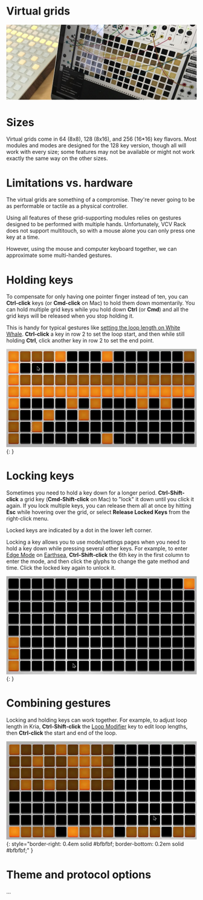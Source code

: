 # Virtual grids

![original prototype virtual grid in VCV Rack 0.5](../images/prototype.jpg)

# Sizes

Virtual grids come in 64 (8x8), 128 (8x16), and 256 (16*16) key flavors. Most modules and modes are designed for the 128 key version, though all will work with every size; some features may not be available or might not work exactly the same way on the other sizes.

# Limitations vs. hardware

The virtual grids are something of a compromise. They're never going to be as performable or tactile as a physical controller. 

Using all features of these grid-supporting modules relies on gestures designed to be performed with multiple hands. Unfortunately, VCV Rack does not support multitouch, so with a mouse alone you can only press one key at a time. 

However, using the mouse and computer keyboard together, we can approximate some multi-handed gestures.

# Holding keys

To compensate for only having one pointer finger instead of ten, you can **Ctrl-click** keys (or **Cmd-click** on Mac) to hold them down momentarily. You can hold multiple grid keys while you hold down **Ctrl** (or **Cmd**) and all the grid keys will be released when you stop holding it. 

This is handy for typical gestures like [setting the loop length on White Whale](http://monome.org/docs/whitewhale/#position--clock). **Ctrl-click** a key in row 2 to set the loop start, and then while still holding **Ctrl**, click another key in row 2 to set the end point.

![ctrl-clicking keys to set white whale loop length](../images/whitewhale-ctrl-click.webp){: }

# Locking keys

Sometimes you need to hold a key down for a longer period. **Ctrl-Shift-click** a grid key (**Cmd-Shift-click** on Mac) to "lock" it down until you click it again. If you lock multiple keys, you can release them all at once by hitting **Esc** while hovering over the grid, or select **Release Locked Keys** from the right-click menu.

Locked keys are indicated by a dot in the lower left corner. 

Locking a key allows you to use mode/settings pages when you need to hold a key down while pressing several other keys. For example, to enter [Edge Mode](http://monome.org/docs/earthsea/#edge) on [Earthsea](../modules/earthsea), **Ctrl-Shift-click** the 6th key in the first column to enter the mode, and then click the glyphs to change the gate method and time. Click the locked key again to unlock it.

![ctrl-shift-clicking keys to lock earthsea glyph mode](../images/earthsea-ctrl-shift-click.webp){: }

# Combining gestures

Locking and holding keys can work together. For example, to adjust loop length in Kria, **Ctrl-Shift-click** the [Loop Modifier](https://monome.org/docs/ansible/kria/#modifiers) key to edit loop lengths, then **Ctrl-click** the start and end of the loop.

![ctrl-shift-clicking to lock kria loop modifier mode, then ctrl-clicking to set loop length](../images/kria-combined-gestures.webp){: style="border-right: 0.4em solid #bfbfbf; border-bottom: 0.2em solid #bfbfbf;" }

# Theme and protocol options

...

